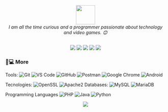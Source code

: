 <div align=center>
  <img src="https://media.giphy.com/media/LnQjpWaON8nhr21vNW/giphy.gif" width="60"> 
 </div>
<div align=center>
  <em>I am all the time curious and a programmer passionate about technology and video games. 😊</em>
</div>
<br>
<p align="center">
  <a href="https://medium.com/catumua"><img src="https://img.shields.io/badge/_-Medium-292e33?style=flat-square&logo=Medium&logoColor=fff"></a>
  <a href="https://www.facebook.com/100025057463273"><img src="https://img.shields.io/badge/_-Facebook-292e33?style=flat-square&logo=Facebook&logoColor=fff"></a>
  <a href="https://twitter.com/catumua_"><img src="https://img.shields.io/badge/_-Twitter-292e33?style=flat-square&logo=twitter&logoColor=fff"></a>
  <a href="https://instagram.com/catumua_"><img src="https://img.shields.io/badge/_-Instagram-292e33?style=flat-square&logo=instagram&logoColor=fff"></a>
 <a href="https://ao.linkedin.com/in/joaquim-catumua-roque"><img src="https://img.shields.io/badge/_-Linkedin-292e33?style=flat-square&logo=linkedin&logoColor=fff"></a>
</p>

### 🚀💻 More
Tools:
![Git](https://img.shields.io/badge/-Git-292e33?style=flat-square&logo=git&logoColor=fff)
![VS Code](https://img.shields.io/badge/-VS%20Code-292e33?style=flat-square&logo=visual-studio-code&logoColor=fff)
![GitHub](https://img.shields.io/badge/-GitHub-292e33?style=flat-square&logo=github&logoColor=fff)
![Postman](https://img.shields.io/badge/Postman-292e33?style=flat-square&logo=postman&logoColor=fff)
![Google Chrome](https://img.shields.io/badge/Chrome-292e33?style=flat-square&logo=google-chrome&logoColor=fff)
![Android](https://img.shields.io/badge/Android-292e33?style=flat-square&logo=android&logoColor=fff)
  
Tecnologies:
![OpenSSL](https://img.shields.io/badge/OpenSSL-292e33?style=flat-square&logo=openssl&logoColor=fff)
![Apache2](https://img.shields.io/badge/Apache2-292e33?style=flat-square&logo=apache&logoColor=fff)
Databases:
![MySQL](https://img.shields.io/badge/-MySQL-292e33?style=flat-square&logo=mysql&logoColor=fff)
![MariaDB](https://img.shields.io/badge/MariaDB-292e33?style=flat-square&logo=mariadb&logoColor=fff)
  
Programming Languages
![PHP](https://img.shields.io/badge/PHP-292e33?style=flat-square&logo=php&logoColor=fff)
![Java](https://img.shields.io/badge/Java-292e33?style=flat-square&logo=java&logoColor=fff)
![Python](https://img.shields.io/badge/-Python-292e33?style=flat-square&logo=Python&logoColor=fff)
  


<div align=center>
  
![](https://visitor-badge.glitch.me/badge?page_id=hacoa.hacoa)

</div>
